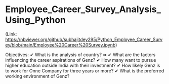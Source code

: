 # Employee_Career_Survey_Analysis_Using_Python
  (Link: https://nbviewer.org/github/subhajitdey295/Python_Employee_Career_Survey/blob/main/Employee%20Career%20Survey.ipynb)

Objectives:
✔ What is the analysis of country?
➡ 
✔ What are the factors influencing the career aspirations of Genz?
✔ How many want to pursue higher education outside India with their investment?
✔ How likely Genz is to work for Onne Company for three years or more?
✔ What is the preferred working environment of Genz?
